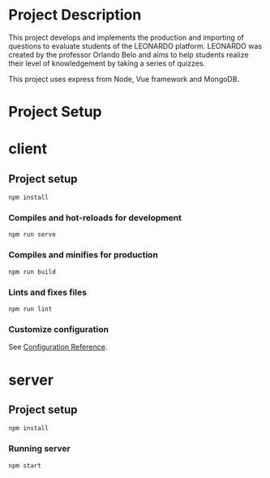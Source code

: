 
# Project Description

This project develops and implements the production and importing of questions to evaluate students of the LEONARDO platform.
LEONARDO was created by the professor Orlando Belo and aims to help students realize their level of knowledgement by taking a series of quizzes.

This project uses express from Node, Vue framework and MongoDB.


# Project Setup
# client

## Project setup
```
npm install
```

### Compiles and hot-reloads for development
```
npm run serve
```

### Compiles and minifies for production
```
npm run build
```

### Lints and fixes files
```
npm run lint
```

### Customize configuration
See [Configuration Reference](https://cli.vuejs.org/config/).


# server
## Project setup
```
npm install
```

### Running server
```
npm start
```
